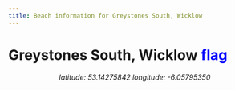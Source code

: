 ```yaml
---
title: Beach information for Greystones South, Wicklow
---
```

# Greystones South, Wicklow <span class="material-icons" style="color: blue;">flag</span>

<div align="center"><i>latitude: 53.14275842 longitude: -6.05795350</i></div>